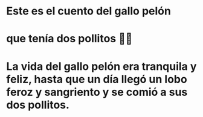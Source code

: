 # Este es el cuento del gallo pelón

# que tenía dos pollitos 🐤🐤

# La vida del gallo pelón era tranquila y feliz, hasta que un día llegó un lobo feroz y sangriento y se comió a sus dos pollitos.

